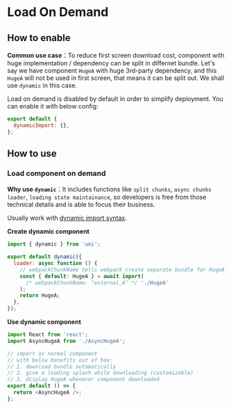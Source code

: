 # Load On Demand

## How to enable

**Common use case**：To reduce first screen download cost, component with huge implementation / dependency can be split in differnet bundle. Let's say we have component `HugeA` with huge 3rd-party dependency, and this `HugeA` will not be used in first screen, that means it can be split out. We shall use `dynamic` in this case.

Load on demand is disabled by default in order to simplify deployment. You can enable it with below config:

```js
export default {
  dynamicImport: {},
};
```

## How to use

### Load component on demand

**Why use `dynamic`**：It includes functions like `split chunks`, `async chunks loader`, `loading state maintainance`, so developers is free from those technical details and is able to focus their business.

Usually work with [dynamic import syntax](https://github.com/tc39/proposal-dynamic-import).

**Create dynamic component**

```js
import { dynamic } from 'umi';

export default dynamic({
  loader: async function () {
    // webpackChunkName tells webpack create separate bundle for HugeA
    const { default: HugeA } = await import(
      /* webpackChunkName: "external_A" */ './HugeA'
    );
    return HugeA;
  },
});
```

**Use dynamic component**

```js
import React from 'react';
import AsyncHugeA from './AsyncHugeA';

// import as normal component
// with below benefits out of box:
// 1. download bundle automatically
// 2. give a loading splash while downloading (customizable)
// 3. display HugeA whenever component downloaded
export default () => {
  return <AsyncHugeA />;
};
```
